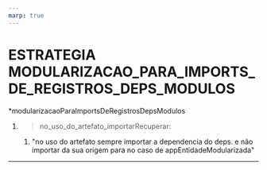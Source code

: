 ```yaml
---
marp: true
---
```


# ESTRATEGIA MODULARIZACAO_PARA_IMPORTS_DE_REGISTROS_DEPS_MODULOS

*modularizacaoParaImportsDeRegistrosDepsModulos
1. > no_uso_do_artefato_importarRecuperar:
   1. "no uso do artefato sempre importar a dependencia do deps. e não importar da sua origem para no caso de appEntidadeModularizada"

---